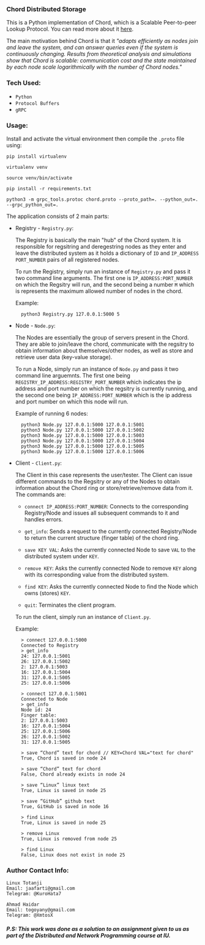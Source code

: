 ### Chord Distributed Storage
This is a Python implementation of Chord, which is a Scalable Peer-to-peer Lookup Protocol. You can read more about it [here](https://pdos.csail.mit.edu/papers/ton:chord/paper-ton.pdf).

The main motivation behind Chord is that it _"adapts efficiently as nodes join and leave the system, and can answer queries even if the system is continuously changing. Results from theoretical analysis and simulations show that Chord is scalable: communication cost and the state maintained by each node scale logarithmically with the number of Chord nodes."_

### Tech Used:
- `Python`
- `Protocol Buffers`
- `gRPC`

### Usage:

Install and activate the virtual environment then compile the `.proto` file using:
        
    pip install virtualenv

    virtualenv venv

    source venv/bin/activate

    pip install -r requirements.txt

    python3 -m grpc_tools.protoc chord.proto --proto_path=. --python_out=. --grpc_python_out=.

The application consists of 2 main parts:

- Registry - `Registry.py`:

    The Registry is basically the main "hub" of the Chord system. It is responsible for regsitring and deregestring nodes as they enter and leave the distributed system as it holds a dictionary of `ID` and `IP_ADDRESS` `PORT_NUMBER` pairs of all registered nodes.

    To run the Registry, simply run an instance of `Registry.py` and pass it two command line arguments. The first one is `IP_ADDRESS:PORT_NUMBER` on which the Regsitry will run, and the second being a number `M` which is represents the maximum allowed number of nodes in the chord. 

    Example:

        python3 Registry.py 127.0.0.1:5000 5

- Node - `Node.py`:

    The Nodes are essentially the group of servers present in the Chord. They are able to join/leave the chord, communicate with the regsitry to obtain information about themselves/other nodes, as well as store and retrieve user data (key-value storage).

    To run a Node, simply run an instance of `Node.py` and pass it two command line arguemnts. The first one being `REGISTRY_IP_ADDRESS:REGISTRY_PORT_NUMBER` which indicates the ip address and port number on which the regsitry is currently running, and the second one being `IP_ADDRESS:PORT_NUMBER` which is the ip address and port number on which this node will run.

    Example of running 6 nodes:

        python3 Node.py 127.0.0.1:5000 127.0.0.1:5001
        python3 Node.py 127.0.0.1:5000 127.0.0.1:5002
        python3 Node.py 127.0.0.1:5000 127.0.0.1:5003
        python3 Node.py 127.0.0.1:5000 127.0.0.1:5004
        python3 Node.py 127.0.0.1:5000 127.0.0.1:5005
        python3 Node.py 127.0.0.1:5000 127.0.0.1:5006
    
- Client - `Client.py`:

    The Client in this case represents the user/tester. The Client can issue different commands to the Regsitry or any of the Nodes to obtain information about the Chord ring or store/retrieve/remove data from it. The commands are:

    - `connect IP_ADDRESS:PORT_NUMBER`: Connects to the corresponding Registry/Node and issues all subsequent commands to it and handles errors.

    - `get_info`: Sends a request to the currently connected Registry/Node to return the current structure (finger table) of the chord ring.

    - `save KEY VAL`: Asks the currently connected Node to save `VAL` to the distributed system under `KEY`.

    - `remove KEY`: Asks the currently connected Node to remove `KEY` along with its corresponding value from the distributed system.

    - `find KEY`: Asks the currently connected Node to find the Node which owns (stores) `KEY`.

    - `quit`: Terminates the client program.

    To run the client, simply run an instance of `Client.py`.

    Example:

        > connect 127.0.0.1:5000
        Connected to Registry
        > get_info
        24: 127.0.0.1:5001
        26: 127.0.0.1:5002
        2: 127.0.0.1:5003
        16: 127.0.0.1:5004
        31: 127.0.0.1:5005
        25: 127.0.0.1:5006

        > connect 127.0.0.1:5001
        Connected to Node
        > get_info
        Node id: 24
        Finger table:
        2: 127.0.0.1:5003
        16: 127.0.0.1:5004
        25: 127.0.0.1:5006
        26: 127.0.0.1:5002
        31: 127.0.0.1:5005

        > save “Chord” text for chord // KEY=Chord VAL="text for chord"
        True, Chord is saved in node 24

        > save “Chord” text for chord
        False, Chord already exists in node 24

        > save “Linux” linux text
        True, Linux is saved in node 25

        > save “GitHub” github text
        True, GitHub is saved in node 16

        > find Linux
        True, Linux is saved in node 25

        > remove Linux
        True, Linux is removed from node 25

        > find Linux
        False, Linux does not exist in node 25

### Author Contact Info:
    Linux Totanji
    Email: jaafarti@gmail.com
    Telegram: @KuroHata7

    Ahmad Haidar
    Email: togoyany@gmail.com
    Telegram: @XmtosX

##### P.S: This work was done as a solution to an assignment given to us as part of the Distributed and Network Programming course at IU.